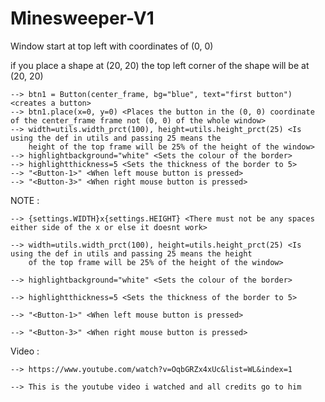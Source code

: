 # Minesweeper-V1


Window start at top left with coordinates of (0, 0)

if you place a shape at (20, 20) the top left corner of the shape will be at (20, 20)

    --> btn1 = Button(center_frame, bg="blue", text="first button") <creates a button>
    --> btn1.place(x=0, y=0) <Places the button in the (0, 0) coordinate of the center_frame frame not (0, 0) of the whole window>
    --> width=utils.width_prct(100), height=utils.height_prct(25) <Is using the def in utils and passing 25 means the
        height of the top frame will be 25% of the height of the window>
    --> highlightbackground="white" <Sets the colour of the border>
    --> highlightthickness=5 <Sets the thickness of the border to 5>
    --> "<Button-1>" <When left mouse button is pressed>
    --> "<Button-3>" <When right mouse button is pressed>


NOTE :

    --> {settings.WIDTH}x{settings.HEIGHT} <There must not be any spaces either side of the x or else it doesnt work>
    
    --> width=utils.width_prct(100), height=utils.height_prct(25) <Is using the def in utils and passing 25 means the height
        of the top frame will be 25% of the height of the window>
        
    --> highlightbackground="white" <Sets the colour of the border>
    
    --> highlightthickness=5 <Sets the thickness of the border to 5>
    
    --> "<Button-1>" <When left mouse button is pressed>
    
    --> "<Button-3>" <When right mouse button is pressed>

Video :

    --> https://www.youtube.com/watch?v=OqbGRZx4xUc&list=WL&index=1
    
    --> This is the youtube video i watched and all credits go to him
